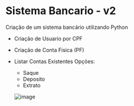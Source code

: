 # Sistema Bancario - v2
 
Criação de um sistema bancário utilizando Python
- Criação de Usuario por CPF
- Criação de Conta Fisica (PF)
- Listar Contas Existentes
  Opções:
    - Saque
    - Deposito
    - Extrato

  ![image](https://github.com/elimarmcd/sistema-bancariov2/assets/157633420/61708522-9f7e-441f-84d7-a6425aaf0235)
